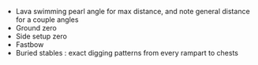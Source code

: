 
* Lava swimming pearl angle for max distance, and note general distance for a couple angles
* Ground zero
* Side setup zero
* Fastbow
* Buried stables : exact digging patterns from every rampart to chests